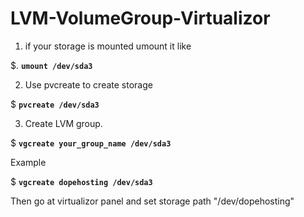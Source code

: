 # LVM-VolumeGroup-Virtualizor


1. if your storage is mounted umount it like

 $. **`umount /dev/sda3`**

2. Use pvcreate to create storage

 $ **`pvcreate /dev/sda3`**

3. Create LVM group.

 $ **`vgcreate your_group_name /dev/sda3`**

Example

$ **`vgcreate dopehosting /dev/sda3`**

Then go at virtualizor panel and set storage path "/dev/dopehosting"
